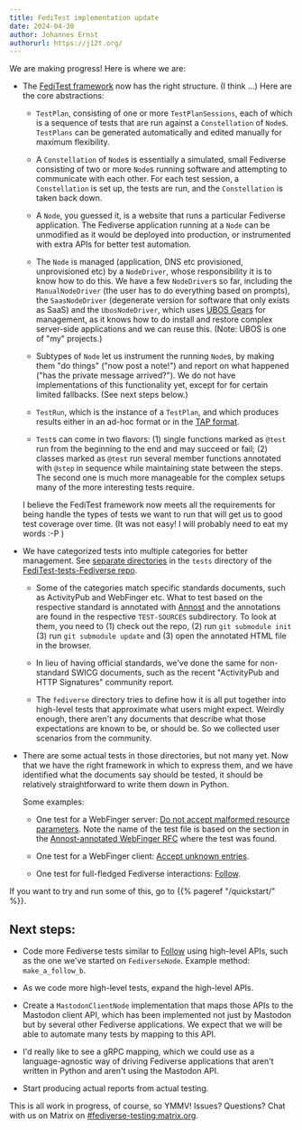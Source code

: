 ```yaml
---
title: FediTest implementation update
date: 2024-04-30
author: Johannes Ernst
authorurl: https://j12t.org/
---
```


We are making progress! Here is where we are:

* The [FediTest framework](https://github.com/fediverse-devnet/feditest/) now has the
  right structure. (I think ...) Here are the core abstractions:

  * `TestPlan`, consisting of one or more `TestPlanSessions`, each of which is
    a sequence of tests that are run against a `Constellation` of `Node`s.
    `TestPlans` can be generated automatically and edited manually for maximum
    flexibility.

  * A `Constellation` of `Node`s is essentially a simulated, small Fediverse consisting
    of two or more `Node`s running software and attempting to communicate with each
    other. For each test session, a `Constellation` is set up, the tests are run,
    and the `Constellation` is taken back down.

  * A `Node`, you guessed it, is a website that runs a particular Fediverse application.
    The Fediverse application running at a `Node` can be unmodified as it would be
    deployed into production, or instrumented with extra APIs for better test automation.

  * The `Node` is managed (application, DNS etc provisioned, unprovisioned etc) by a
    `NodeDriver`, whose responsibility it is to know how to do this.
    We have a few `NodeDriver`s so far,
    including the `ManualNodeDriver` (the user has to do everything based on prompts),
    the `SaasNodeDriver` (degenerate version for software that only exists as SaaS)
    and the `UbosNodeDriver`, which uses [UBOS Gears](https://ubos.net/docs/gears/) for
    management, as it knows how to do install and restore complex server-side applications
    and we can reuse this. (Note: UBOS is one of "my" projects.)

  * Subtypes of `Node` let us instrument the running `Node`s, by making them "do things"
    ("now post a note!") and report on what happened ("has the private message arrived?").
    We do not have implementations of this functionality yet, except for for certain
    limited fallbacks. (See next steps below.)

  * `TestRun`, which is the instance of a `TestPlan`, and which produces results
    either in an ad-hoc format or in the [TAP format](https://node-tap.org/tap-format/).

  * `Test`s can come in two flavors: (1) single functions marked as `@test` run from the
    beginning to the end and may succeed or fail; (2) classes marked as `@test` run
    several member functions annotated with `@step` in sequence while maintaining
    state between the steps. The second one is much more manageable for the complex
    setups many of the more interesting tests require.

  I believe the FediTest framework now meets all the requirements for being handle the
  types of tests we want to run that will get us to good test coverage over time. (It was
  not easy! I will probably need to eat my words :-P )

* We have categorized tests into multiple categories for better management. See
  [separate directories](https://github.com/fediverse-devnet/feditest-tests-fediverse/tree/develop/tests)
  in the `tests` directory of the
  [FediTest-tests-Fediverse repo](https://github.com/fediverse-devnet/feditest-tests-fediverse).

  * Some of the categories match specific standards documents, such as ActivityPub and
    WebFinger etc. What to test based on the respective standard is annotated with
    [Annost](https://github.com/jernst/annost) and the annotations are found in the
    respective `TEST-SOURCES` subdirectory. To look at them, you need to (1) check out
    the repo, (2) run `git submodule init` (3) run `git submodule update` and
    (3) open the annotated HTML file in the browser.

  * In lieu of having official standards, we've done the same for non-standard SWICG
    documents, such as the recent "ActivityPub and HTTP Signatures" community report.

  * The `fediverse` directory tries to define how it is all put together into high-level
    tests that approximate what users might expect. Weirdly enough, there aren't
    any documents that describe what those expectations are known to be, or should be.
    So we collected user scenarios from the community.

* There are some actual tests in those directories, but not many yet. Now that we have
  the right framework in which to express them, and we have identified what the documents
  say should be tested, it should be relatively straightforward to write them down in
  Python.

  Some examples:

  * One test for a WebFinger server:
    [Do not accept malformed resource parameters](https://github.com/fediverse-devnet/feditest-tests-fediverse/blob/develop/tests/webfinger/server/4_2__4_do_not_accept_malformed_resource_parameters.py).
    Note the name of the test file is based on the section in the
    [Annost-annotated WebFinger RFC](https://github.com/fediverse-devnet/feditest-tests-fediverse/blob/develop/tests/webfinger/TEST-SOURCES/index-annost.html)
    where the test was found.

  * One test for a WebFinger client:
    [Accept unknown entries](https://github.com/fediverse-devnet/feditest-tests-fediverse/blob/develop/tests/webfinger/client/4_4__2_accept_unknown_entries.py).

  * One test for full-fledged Fediverse interactions:
    [Follow](https://github.com/fediverse-devnet/feditest-tests-fediverse/blob/develop/tests/fediverse/test_follow.py).

If you want to try and run some of this, go to {{% pageref "/quickstart/" %}}.

## Next steps:

* Code more Fediverse tests similar to
  [Follow](https://github.com/fediverse-devnet/feditest-tests-fediverse/blob/develop/tests/fediverse/test_follow.py)
  using high-level APIs, such as the one we've started on `FediverseNode`. Example method:
  `make_a_follow_b`.

* As we code more high-level tests, expand the high-level APIs.

* Create a `MastodonClientNode` implementation that maps those APIs to the Mastodon
  client API, which has been implemented not just by Mastodon but by several other
  Fediverse applications. We expect that we will be able to automate many tests by
  mapping to this API.

* I'd really like to see a gRPC mapping, which we could use as a language-agnostic way
  of driving Fediverse applications that aren't written in Python and aren't using
  the Mastodon API.

* Start producing actual reports from actual testing.

This is all work in progress, of course, so YMMV! Issues? Questions? Chat with us
on Matrix on [#fediverse-testing:matrix.org](https://matrix.to/#/%23fediverse-testing:matrix.org).
